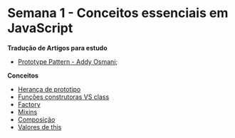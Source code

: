 # Semana 1 - Conceitos essenciais em JavaScript

**Tradução de Artigos para estudo**
- [Prototype Pattern - Addy Osmani](prototype-pattern-addy-osmani.md);

**Conceitos**

- [Herança de prototipo](semana1/heranca-prototipo.md)
- [Funções construtoras VS class](#)
- [Factory](#)
- [Mixins](#)
- [Composição](#)
- [Valores de this](#)
